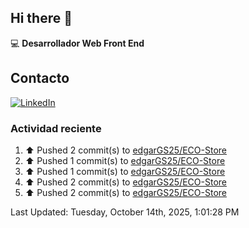 ## Hi there 👋

:computer: **Desarrollador Web Front End**

## Contacto
[![LinkedIn](https://img.shields.io/badge/LinkedIn-0A66C2?style=for-the-badge&logo=linkedin&logoColor=white)](https://www.linkedin.com/in/edgar-garc%C3%ADa-a91898289/)

### Actividad reciente
<!--RECENT_ACTIVITY:start-->
1. ⬆️ Pushed 2 commit(s) to [edgarGS25/ECO-Store](https://github.com/edgarGS25/ECO-Store)<br>
2. ⬆️ Pushed 1 commit(s) to [edgarGS25/ECO-Store](https://github.com/edgarGS25/ECO-Store)<br>
3. ⬆️ Pushed 1 commit(s) to [edgarGS25/ECO-Store](https://github.com/edgarGS25/ECO-Store)<br>
4. ⬆️ Pushed 2 commit(s) to [edgarGS25/ECO-Store](https://github.com/edgarGS25/ECO-Store)<br>
5. ⬆️ Pushed 2 commit(s) to [edgarGS25/ECO-Store](https://github.com/edgarGS25/ECO-Store)<br>
<!--RECENT_ACTIVITY:end-->
<!--RECENT_ACTIVITY:last_update-->
Last Updated: Tuesday, October 14th, 2025, 1:01:28 PM
<!--RECENT_ACTIVITY:last_update_end-->
